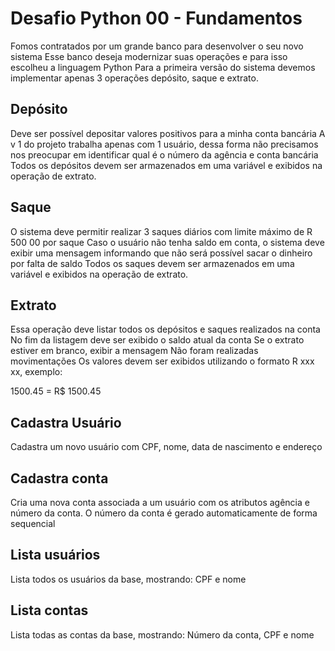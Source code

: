 # Desafio Python 00 - Fundamentos

Fomos contratados por um grande banco para desenvolver o seu novo sistema Esse banco deseja modernizar suas operações e para isso escolheu a linguagem Python Para a primeira versão do sistema devemos implementar apenas 3 operações depósito, saque e extrato.

## Depósito
Deve ser possível depositar valores positivos para a minha conta bancária A v 1 do projeto trabalha apenas com 1 usuário,
dessa forma não precisamos nos preocupar em identificar qual é o número da agência e conta bancária Todos os depósitos
devem ser armazenados em uma variável e exibidos na operação de extrato.

## Saque
O sistema deve permitir realizar 3 saques diários com limite máximo de R 500 00 por saque Caso o usuário não tenha
saldo em conta, o sistema deve exibir uma mensagem informando que não será possível sacar o dinheiro por falta de
saldo Todos os saques devem ser armazenados em uma variável e exibidos na operação de extrato.

## Extrato
Essa operação deve listar todos os depósitos e saques realizados na conta No fim da listagem deve ser exibido o
saldo atual da conta Se o extrato estiver em branco, exibir a mensagem Não foram realizadas movimentações
Os valores devem ser exibidos utilizando o formato R xxx xx, exemplo:

1500.45 = R$ 1500.45

## Cadastra Usuário
Cadastra um novo usuário com CPF, nome, data de nascimento e endereço

## Cadastra conta
Cria uma nova conta associada a um usuário com os atributos agência e número da conta.
O número da conta é gerado automaticamente de forma sequencial

## Lista usuários
Lista todos os usuários da base, mostrando: CPF e nome

## Lista contas
Lista todas as contas da base, mostrando: Número da conta, CPF e nome